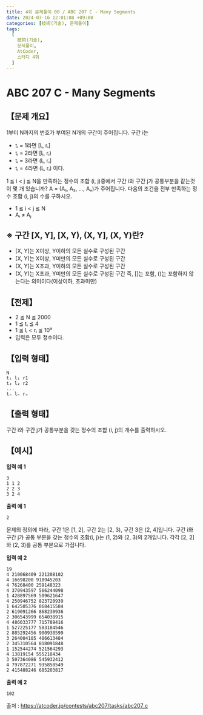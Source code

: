 ```yaml
---
title: 4회 문제풀이 08 / ABC 207 C - Many Segments
date: 2024-07-16 12:01:08 +09:00
categories: [技術(기술), 문제풀이]
tags:
  [
    技術(기술),
    문제풀이,
    AtCoder,
    스터디 4회
  ]
---
```

<!-- ko -->
# ABC 207 C - Many Segments
## 【문제 개요】
1부터 N까지의 번호가 부여된 N개의 구간이 주어집니다. 구간 i는
- tᵢ = 1라면 [lᵢ, rᵢ]
- tᵢ = 2라면 [lᵢ, rᵢ)
- tᵢ = 3라면 (lᵢ, rᵢ]
- tᵢ = 4라면 (lᵢ, rᵢ)
이다.

1 ≦ i < j ≦ N을 만족하는 정수의 조합 (i, j)중에서 구간 i와 구간 j가 공통부분을 같는것이 몇 개 있습니까?
 A = (A₁, A₂, ..., Aₙ)가 주어집니다. 다음의 조건을 전부 만족하는 정수 조합 (i, j)의 수를 구하시오.
- 1 ≦ i < j ≦ N
- Aᵢ ≠ Aⱼ

## ※ 구간 [X, Y], [X, Y), (X, Y], (X, Y)란?
- [X, Y]는 X이상, Y이하의 모든 실수로 구성된 구간
- [X, Y)는 X이상, Y미만의 모든 실수로 구성된 구간
- (X, Y]는 X초과, Y이하의 모든 실수로 구성된 구간
- (X, Y)는 X초과, Y미만의 모든 실수로 구성된 구간
즉, []는 포함, ()는 포함하지 않는다는 의미이다(이상이하, 초과미만)


## 【전제】
- 2 ≦ N ≦ 2000
- 1 ≦ tᵢ ≦ 4
- 1 ≦ lᵢ < rᵢ ≦ 10⁹
- 입력은 모두 정수이다.

## 【입력 형태】
```
N
t₁ l₁ r1
t₂ l₂ r2
... 
tₙ lₙ rₙ
```

## 【출력 형태】
구간 i와 구간 j가 공통부분을 갖는 정수의 조합 (i, j)의 개수를 출력하시오.

## 【예시】

**입력 예 1**

```
3
1 1 2
2 2 3
3 2 4
```

**출력 예 1**

```
2
```
문제의 정의에 따라, 구간 1은 [1, 2], 구간 2는 [2, 3), 구간 3은 (2, 4]입니다.
구간 i와 구간 j가 공통 부분을 갖는 정수의 조합(i, j)는 (1, 2)와 (2, 3)의 2개입니다. 각각 [2, 2]와 (2, 3)를 공통 부분으로 가집니다.

**입력 예 2**

```
19
4 210068409 221208102
4 16698200 910945203
4 76268400 259148323
4 370943597 566244098
1 428897569 509621647
4 250946752 823720939
1 642505376 868415584
2 619091266 868230936
2 306543999 654038915
4 486033777 715789416
1 527225177 583184546
2 885292456 900938599
3 264004185 486613484
2 345310564 818091848
1 152544274 521564293
4 13819154 555218434
3 507364086 545932412
4 797872271 935850549
2 415488246 685203817
```

**출력 예 2**

```
102
```

출처 : <a href="https://atcoder.jp/contests/abc207/tasks/abc207_c">https://atcoder.jp/contests/abc207/tasks/abc207_c</a> 
<!-- endko -->
<!-- ja -->
<!-- endja -->